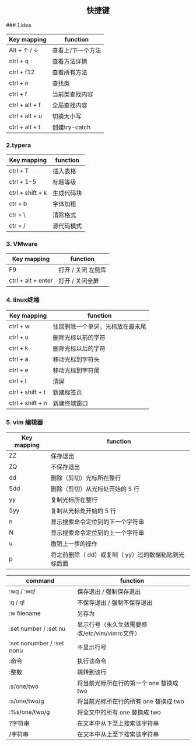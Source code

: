 <h2><center>快捷键</center></h2>
### 1.idea

| Key mapping    | function          |
| -------------- | ----------------- |
| Alt  + ↑ / ↓   | 查看上/下一个方法 |
| ctrl + q       | 查看方法详情      |
| ctrl + f12     | 查看所有方法      |
| ctrl + n       | 查找类            |
| ctrl + f       | 当前类查找内容    |
| ctrl + alt + f | 全局查找内容      |
| ctrl + alt + u | 切换大小写        |
| ctrl + alt + t | 创建try-catch     |

### 2.typera

| Key mapping      | function   |
| ---------------- | ---------- |
| ctrl + T         | 插入表格   |
| ctrl + 1-5       | 标题等级   |
| ctrl + shift + k | 生成代码块 |
| ctr + b          | 字体加粗   |
| ctr + \          | 清除格式   |
| ctr + /          | 源代码模式 |

### 3. VMware

| Key mapping        | function           |
| ------------------ | ------------------ |
| F9                 | 打开 / 关闭 左侧库 |
| ctrl + alt + enter | 打开 / 关闭全屏    |

### 4. linux终端

| Key mapping      | function                         |
| ---------------- | -------------------------------- |
| ctrl + w         | 往回删除一个单词，光标放在最末尾 |
| ctrl + u         | 删除光标以前的字符               |
| ctrl + k         | 删除光标以后的字符               |
| ctrl + a         | 移动光标到字符头                 |
| ctrl + e         | 移动光标到字符尾                 |
| ctrl + l         | 清屏                             |
| ctrl + shift + t | 新建标签页                       |
| ctrl + shift + n | 新建终端窗口                     |

### 5. vim 编辑器

| Key mapping | function                                             |
| ----------- | ---------------------------------------------------- |
| ZZ          | 保存退出                                             |
| ZQ          | 不保存退出                                           |
| dd          | 删除（剪切）光标所在整行                             |
| 5dd         | 删除（剪切）从光标处开始的 5 行                      |
| yy          | 复制光标所在整行                                     |
| 5yy         | 复制从光标处开始的 5 行                              |
| n           | 显示搜索命令定位到的下一个字符串                     |
| N           | 显示搜索命令定位到的上一个字符串                     |
| u           | 撤销上一步的操作                                     |
| p           | 将之前删除（ dd）或复制（ yy）过的数据粘贴到光标后面 |

| command                     | function                                       |
| --------------------------- | ---------------------------------------------- |
| :wq   /   :wq!              | 保存退出     /     强制保存退出                |
| :q  /   q!                  | 不保存退出         /     强制不保存退出        |
| :w filename                 | 另存为                                         |
| :set number  /  :set  nu    | 显示行号（永久生效需要修改/etc/vim/vimrc文件） |
| :set nonumber  /  :set nonu | 不显示行号                                     |
| :命令                       | 执行该命令                                     |
| :整数                       | 跳转到该行                                     |
| :s/one/two                  | 将当前光标所在行的第一个 one 替换成 two        |
| :s/one/two/g                | 将当前光标所在行的所有 one 替换成 two          |
| :%s/one/two/g               | 将全文中的所有 one 替换成 two                  |
| ?字符串                     | 在文本中从下至上搜索该字符串                   |
| /字符串                     | 在文本中从上至下搜索该字符串                   |

